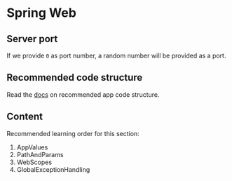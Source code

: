 # Spring Web

## Server port

If we provide `0` as port number, a random number will be provided as a port.

## Recommended code structure

Read the [docs](https://docs.spring.io/spring-boot/reference/using/structuring-your-code.html) on recommended app code structure.

## Content

Recommended learning order for this section:

1. AppValues
2. PathAndParams
3. WebScopes
4. GlobalExceptionHandling
